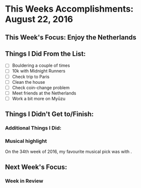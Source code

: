 # This Weeks Accomplishments: August 22, 2016

## This Week's Focus: Enjoy the Netherlands

## Things I Did From the List:
- [ ] Bouldering a couple of times
- [ ] 10k with Midnight Runners
- [ ] Check trip to Paris
- [ ] Clean the house
- [ ] Check coin-change problem
- [ ] Meet friends at the Netherlands
- [ ] Work a bit more on Myūzu

## Things I Didn't Get to/Finish:

### Additional Things I Did:

### Musical highlight
On the 34th week of 2016, my favourite musical pick was []() with []().

## Next Week's Focus:

### Week in Review
